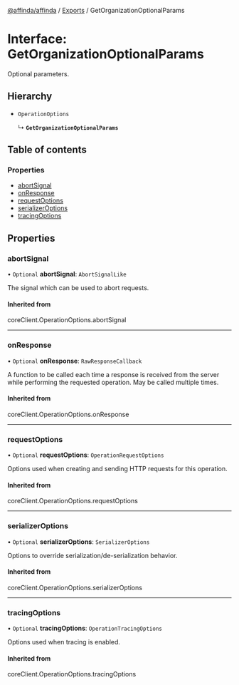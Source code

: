 [@affinda/affinda](../README.md) / [Exports](../modules.md) / GetOrganizationOptionalParams

# Interface: GetOrganizationOptionalParams

Optional parameters.

## Hierarchy

- `OperationOptions`

  ↳ **`GetOrganizationOptionalParams`**

## Table of contents

### Properties

- [abortSignal](GetOrganizationOptionalParams.md#abortsignal)
- [onResponse](GetOrganizationOptionalParams.md#onresponse)
- [requestOptions](GetOrganizationOptionalParams.md#requestoptions)
- [serializerOptions](GetOrganizationOptionalParams.md#serializeroptions)
- [tracingOptions](GetOrganizationOptionalParams.md#tracingoptions)

## Properties

### abortSignal

• `Optional` **abortSignal**: `AbortSignalLike`

The signal which can be used to abort requests.

#### Inherited from

coreClient.OperationOptions.abortSignal

___

### onResponse

• `Optional` **onResponse**: `RawResponseCallback`

A function to be called each time a response is received from the server
while performing the requested operation.
May be called multiple times.

#### Inherited from

coreClient.OperationOptions.onResponse

___

### requestOptions

• `Optional` **requestOptions**: `OperationRequestOptions`

Options used when creating and sending HTTP requests for this operation.

#### Inherited from

coreClient.OperationOptions.requestOptions

___

### serializerOptions

• `Optional` **serializerOptions**: `SerializerOptions`

Options to override serialization/de-serialization behavior.

#### Inherited from

coreClient.OperationOptions.serializerOptions

___

### tracingOptions

• `Optional` **tracingOptions**: `OperationTracingOptions`

Options used when tracing is enabled.

#### Inherited from

coreClient.OperationOptions.tracingOptions
